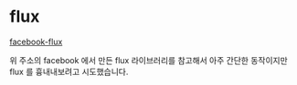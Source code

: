 # flux

[facebook-flux](https://github.com/facebookarchive/flux)  

위 주소의 facebook 에서 만든 flux 라이브러리를 참고해서 아주 간단한 동작이지만
flux 를 흉내내보려고 시도했습니다.
